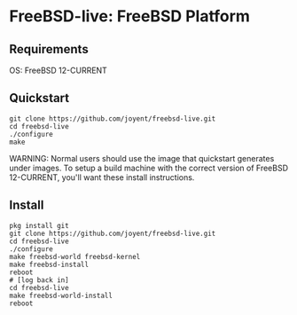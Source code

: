 # FreeBSD-live: FreeBSD Platform


## Requirements
OS: FreeBSD 12-CURRENT

## Quickstart
```
git clone https://github.com/joyent/freebsd-live.git
cd freebsd-live
./configure
make
```

WARNING: Normal users should use the image that quickstart generates under images.
To setup a build machine with the correct version of FreeBSD 12-CURRENT, you'll want these install instructions.

## Install
```
pkg install git
git clone https://github.com/joyent/freebsd-live.git
cd freebsd-live
./configure
make freebsd-world freebsd-kernel
make freebsd-install 
reboot
# [log back in]
cd freebsd-live
make freebsd-world-install
reboot
```
